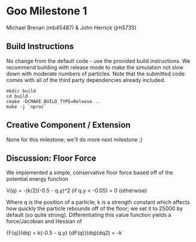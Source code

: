# Goo Milestone 1
Michael Brenan (mb45487) & John Herrick (jrh5735)

## Build Instructions

No change from the default code - use the provided build instructions. We recommend building with
release mode to make the simulation not slow down with moderate numbers of particles. Note that the
submitted code comes with all of the third party dependencies already included.

```
mkdir build
cd build
cmake -DCMAKE_BUILD_TYPE=Release ..
make -j `nproc`
```

## Creative Component / Extension

None for this milestone; we'll do more next milestone ;)

## Discussion: Floor Force

We implemented a simple, conservative floor force based off of the potential energy function

V(q) = -(k/2)(-0.5 - q.y)^2     (if q.y < -0.05)
     = 0                  (otherwise)

Where q is the position of a particle; k is a strength constant which affects how quickly the particle rebounds off of
the floor; we set it to 25000 by default (so quite strong). Differentiating this value function yields a force/Jacobian and
Hessian of

{F(q)}(dq) = k(-0.5 - q.y)
{dF(q)}(dq)(dq2) = -k

